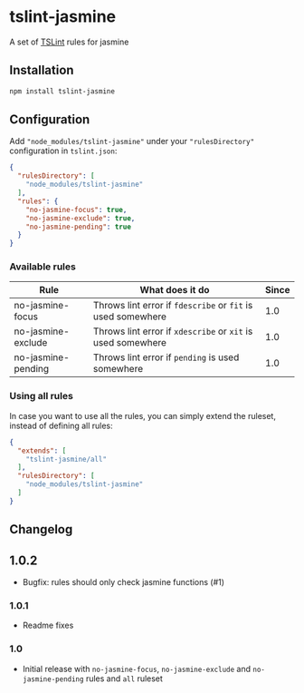 # tslint-jasmine

A set of [TSLint](https://github.com/palantir/tslint) rules for jasmine

## Installation

```bash
npm install tslint-jasmine
```

## Configuration
Add `"node_modules/tslint-jasmine"` under your `"rulesDirectory"` configuration in `tslint.json`:

```json
{
  "rulesDirectory": [
    "node_modules/tslint-jasmine"
  ],
  "rules": {
    "no-jasmine-focus": true,
    "no-jasmine-exclude": true,
    "no-jasmine-pending": true
  }
}
```

### Available rules

| Rule               | What does it do                                             | Since |
| ------------------ | ----------------------------------------------------------- | ----- |
| no-jasmine-focus   | Throws lint error if `fdescribe` or `fit` is used somewhere | 1.0   |
| no-jasmine-exclude | Throws lint error if `xdescribe` or `xit` is used somewhere | 1.0   |
| no-jasmine-pending | Throws lint error if `pending` is used somewhere            | 1.0   |

### Using all rules

In case you want to use all the rules, you can simply extend the ruleset, instead of defining all rules:

```json
{
  "extends": [
    "tslint-jasmine/all"
  ],
  "rulesDirectory": [
    "node_modules/tslint-jasmine"
  ]
}
```

## Changelog

## 1.0.2

- Bugfix: rules should only check jasmine functions (#1)

### 1.0.1

- Readme fixes

### 1.0

- Initial release with `no-jasmine-focus`, `no-jasmine-exclude` and `no-jasmine-pending` rules and `all` ruleset